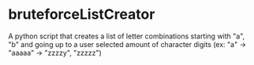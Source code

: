 # bruteforceListCreator
A python script that creates a list of letter combinations starting with "a", "b" and going up to a user selected amount of character digits (ex: "a" -> "aaaaa" -> "zzzzy", "zzzzz")
